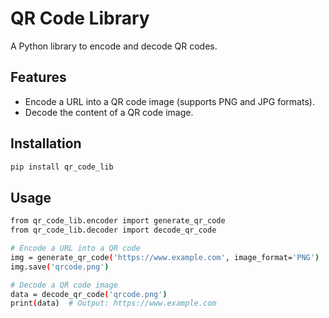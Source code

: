 # QR Code Library

A Python library to encode and decode QR codes. 

## Features
- Encode a URL into a QR code image (supports PNG and JPG formats).
- Decode the content of a QR code image.

## Installation

```sh
pip install qr_code_lib
```

## Usage 

```bash
from qr_code_lib.encoder import generate_qr_code
from qr_code_lib.decoder import decode_qr_code

# Encode a URL into a QR code
img = generate_qr_code('https://www.example.com', image_format='PNG')
img.save('qrcode.png')

# Decode a QR code image
data = decode_qr_code('qrcode.png')
print(data)  # Output: https://www.example.com
```
